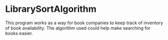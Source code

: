 # LibrarySortAlgorithm
This program works as a way for book companies to keep track of inventory of book availability. The algorithm used could help make searching for books easier.  
